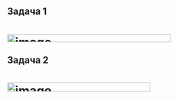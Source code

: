 ## Задача 1

# <img width="376" height="18" alt="image" src="https://github.com/user-attachments/assets/dcada46d-af48-4fa7-946b-82e43da86c36" />

## Задача 2

# <img width="329" height="21" alt="image" src="https://github.com/user-attachments/assets/887d26ec-5dbb-40de-bfe7-6e1de2403f80" />
